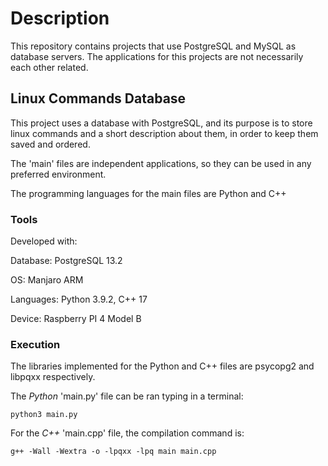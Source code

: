 # Description

This repository contains projects that use PostgreSQL and MySQL as database
servers. The applications for this projects are not necessarily each other related.

## Linux Commands Database

This project uses a database with PostgreSQL, and its purpose is to store
linux commands and a short description about them, in order to keep them saved
 and ordered.

The 'main' files are independent applications, so they can be used in any preferred 
environment. 

The programming languages for the main files are Python and C++

### Tools

Developed with:

Database: PostgreSQL 13.2

OS: Manjaro ARM

Languages: Python 3.9.2, C++ 17

Device: Raspberry PI 4 Model B

### Execution 

The libraries implemented for the Python and C++ files are psycopg2 and libpqxx respectively.

The _Python_ 'main.py' file can be ran typing in a terminal:

```
python3 main.py
```

For the _C++_ 'main.cpp' file, the compilation command is:

```
g++ -Wall -Wextra -o -lpqxx -lpq main main.cpp
```